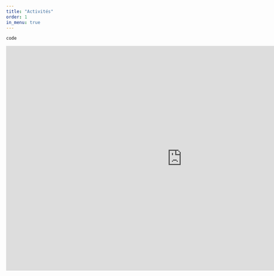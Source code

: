 ```yaml
---
title: "Activités"
order: 1
in_menu: true
---
```

```
code
``` 
<iframe width="960" height="615" src="https://www.youtube.com/embed/-U48AAZo_Cw?si=QdAmfnc2wKznQK7m" title="YouTube video player" frameborder="0" allow="accelerometer; autoplay; clipboard-write; encrypted-media; gyroscope; picture-in-picture; web-share" allowfullscreen></iframe> 